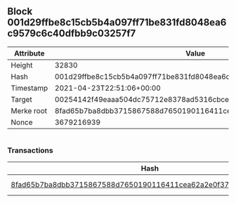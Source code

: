 ## Block 001d29ffbe8c15cb5b4a097ff71be831fd8048ea6c9579c6c40dfbb9c03257f7

Attribute | Value
--- | ---
Height | 32830
Hash | 001d29ffbe8c15cb5b4a097ff71be831fd8048ea6c9579c6c40dfbb9c03257f7
Timestamp | 2021-04-23T22:51:06+00:00
Target | 00254142f49eaaa504dc75712e8378ad5316cbcead634704b3734b6271167cc4
Merke root | 8fad65b7ba8dbb3715867588d7650190116411cea62a2e0f37926d1a87f2a98a
Nonce | 3679216939

```

```

### Transactions

Hash | Amount
--- | ---
[8fad65b7ba8dbb3715867588d7650190116411cea62a2e0f37926d1a87f2a98a](8fad65b7ba8dbb3715867588d7650190116411cea62a2e0f37926d1a87f2a98a.md) | 10.00000000 SKEPTI 
